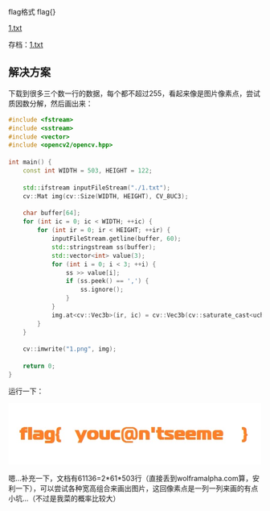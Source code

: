 flag格式 flag{}

[1.txt](https://ctf.bugku.com/files/093d4073de2c7bfac7466fd166c5d990/1.txt)

存档：[1.txt](./problems/好多数值/1.txt)

## 解决方案
下载到很多三个数一行的数据，每个都不超过255，看起来像是图片像素点，尝试质因数分解，然后画出来：

``` cpp
#include <fstream>
#include <sstream>
#include <vector>
#include <opencv2/opencv.hpp>

int main() {
    const int WIDTH = 503, HEIGHT = 122;

    std::ifstream inputFileStream("./1.txt");
    cv::Mat img(cv::Size(WIDTH, HEIGHT), CV_8UC3);

    char buffer[64];
    for (int ic = 0; ic < WIDTH; ++ic) {
        for (int ir = 0; ir < HEIGHT; ++ir) {
            inputFileStream.getline(buffer, 60);
            std::stringstream ss(buffer);
            std::vector<int> value(3);
            for (int i = 0; i < 3; ++i) {
                ss >> value[i];
                if (ss.peek() == ',') {
                    ss.ignore();
                }
            }
            img.at<cv::Vec3b>(ir, ic) = cv::Vec3b(cv::saturate_cast<uchar>(value[2]), cv::saturate_cast<uchar>(value[1]), cv::saturate_cast<uchar>(value[0]));
        }
    }

    cv::imwrite("1.png", img);

    return 0;
}

```

运行一下：

![好多数值-1.png](./img/好多数值-1.png)

嗯...补充一下，文档有61136=2\*61\*503行（直接丢到wolframalpha.com算，安利一下），可以尝试各种宽高组合来画出图片，这回像素点是一列一列来画的有点小坑...（不过是我菜的概率比较大）
